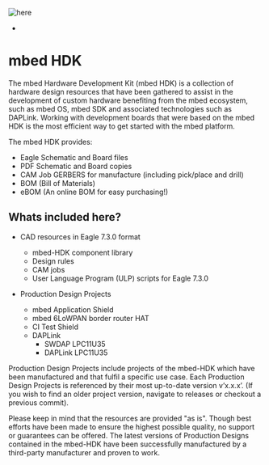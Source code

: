 ![here](https://www.mbed.com/static/img/ARMmbedLogo.svg "CITestShield-mbed")

-

# mbed HDK

The mbed Hardware Development Kit (mbed HDK) is a collection of hardware design resources that have been gathered to assist in the development of custom hardware benefiting from the mbed ecosystem, such as mbed OS, mbed SDK and associated technologies such as DAPLink. Working with development boards that were based on the mbed HDK is the most efficient way to get started with the mbed platform.

The mbed HDK provides:

* Eagle Schematic and Board files
* PDF Schematic and Board copies
* CAM Job GERBERS for manufacture (including pick/place and drill)
* BOM (Bill of Materials)
* eBOM (An online BOM for easy purchasing!)

## Whats included here?

- CAD resources in Eagle 7.3.0 format
    - mbed-HDK component library
    - Design rules
    - CAM jobs
    - User Language Program (ULP) scripts for Eagle 7.3.0

- Production Design Projects 
    - mbed Application Shield
    - mbed 6LoWPAN border router HAT
    - CI Test Shield
    - DAPLink
       - SWDAP LPC11U35
       - DAPLink LPC11U35

Production Design Projects include projects of the mbed-HDK which have been manufactured and that fulfil a specific use case. Each Production Design Projects is referenced by their most up-to-date version v’x.x.x’. (If you wish to find an older project version, navigate to releases or checkout a previous commit).

Please keep in mind that the resources are provided "as is". Though best efforts have been made to ensure the highest possible quality, no support or guarantees can be offered. The latest versions of Production Designs contained in the mbed-HDK have been successfully manufactured by a third-party manufacturer and proven to work.
